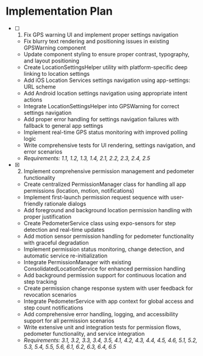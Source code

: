 # Implementation Plan

- [ ] 1. Fix GPS warning UI and implement proper settings navigation






  - Fix blurry text rendering and positioning issues in existing GPSWarning component
  - Update component styling to ensure proper contrast, typography, and layout positioning
  - Create LocationSettingsHelper utility with platform-specific deep linking to location settings
  - Add iOS Location Services settings navigation using app-settings: URL scheme
  - Add Android location settings navigation using appropriate intent actions
  - Integrate LocationSettingsHelper into GPSWarning for correct settings navigation
  - Add proper error handling for settings navigation failures with fallback to general app settings
  - Implement real-time GPS status monitoring with improved polling logic
  - Write comprehensive tests for UI rendering, settings navigation, and error scenarios
  - _Requirements: 1.1, 1.2, 1.3, 1.4, 2.1, 2.2, 2.3, 2.4, 2.5_

- [x] 2. Implement comprehensive permission management and pedometer functionality



  - Create centralized PermissionManager class for handling all app permissions (location, motion, notifications)
  - Implement first-launch permission request sequence with user-friendly rationale dialogs
  - Add foreground and background location permission handling with proper justification
  - Create PedometerService class using expo-sensors for step detection and real-time updates
  - Add motion sensor permission handling for pedometer functionality with graceful degradation
  - Implement permission status monitoring, change detection, and automatic service re-initialization
  - Integrate PermissionManager with existing ConsolidatedLocationService for enhanced permission handling
  - Add background permission support for continuous location and step tracking
  - Create permission change response system with user feedback for revocation scenarios
  - Integrate PedometerService with app context for global access and step count notifications
  - Add comprehensive error handling, logging, and accessibility support for all permission scenarios
  - Write extensive unit and integration tests for permission flows, pedometer functionality, and service integration
  - _Requirements: 3.1, 3.2, 3.3, 3.4, 3.5, 4.1, 4.2, 4.3, 4.4, 4.5, 4.6, 5.1, 5.2, 5.3, 5.4, 5.5, 5.6, 6.1, 6.2, 6.3, 6.4, 6.5_
